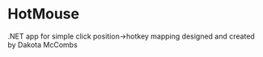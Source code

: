 # HotMouse
.NET app for simple click position->hotkey mapping
designed and created by Dakota McCombs
